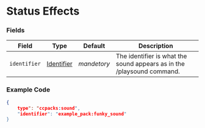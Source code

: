 # Status Effects

### Fields

   Field   | Type | Default | Description
-----------|------|---------|-------------
`identifier` | [Identifier]() | *mandetory* | The identifier is what the sound appears as in the /playsound command.

### Example Code

```json
{
	type": "ccpacks:sound",
	"identifier": "example_pack:funky_sound"
}
```
